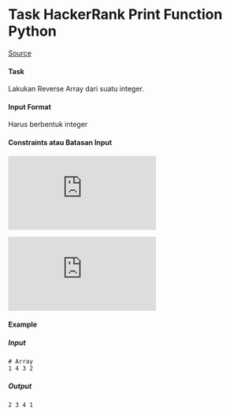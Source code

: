 # Task HackerRank Print Function Python

[Source](https://www.hackerrank.com/challenges/arrays-ds/problem)

#### Task

Lakukan Reverse Array dari suatu integer.

#### Input Format

Harus berbentuk integer


#### Constraints atau Batasan Input

![cons](https://latex.codecogs.com/gif.latex?1%20%5Cleq%20N%20%5Cleq%2010%5E3)

![cons2](https://latex.codecogs.com/gif.latex?1%20%5Cleq%20A%5Bi%5D%20%5Cleq%2010%5E4)

#### Example

##### Input

```
# Array
1 4 3 2
```

##### Output

```
2 3 4 1
```
